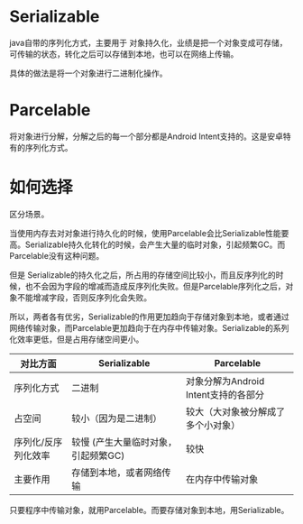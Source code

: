 # Serializable

java自带的序列化方式，主要用于 对象持久化，业绩是把一个对象变成可存储，可传输的状态，转化之后可以存储到本地，也可以在网络上传输。

具体的做法是将一个对象进行二进制化操作。

# Parcelable

将对象进行分解，分解之后的每一个部分都是Android Intent支持的。这是安卓特有的序列化方式。





# 如何选择

区分场景。

当使用内存去对对象进行持久化的时候，使用Parcelable会比Serializable性能要高。Serializable持久化转化的时候，会产生大量的临时对象，引起频繁GC。而Parcelable没有这种问题。

但是 Serializable的持久化之后，所占用的存储空间比较小，而且反序列化的时候，也不会因为字段的增减而造成反序列化失败。但是Parcelable序列化之后，对象不能增减字段，否则反序列化会失败。

所以，两者各有优劣，Serializable的作用更加趋向于存储对象到本地，或者通过网络传输对象，而Parcelable更加趋向于在内存中传输对象。Serializable的系列化效率更低，但是占用存储空间更小。



| 对比方面            | Serializable                        | Parcelable                           |
| ------------------- | ----------------------------------- | ------------------------------------ |
| 序列化方式          | 二进制                              | 对象分解为Android Intent支持的各部分 |
| 占空间              | 较小（因为是二进制）                | 较大（大对象被分解成了多个小对象）   |
| 序列化/反序列化效率 | 较慢 (产生大量临时对象，引起频繁GC) | 较快                                 |
| 主要作用            | 存储到本地，或者网络传输            | 在内存中传输对象                     |

只要程序中传输对象，就用Parcelable。而要存储对象到本地，用Serializable。

